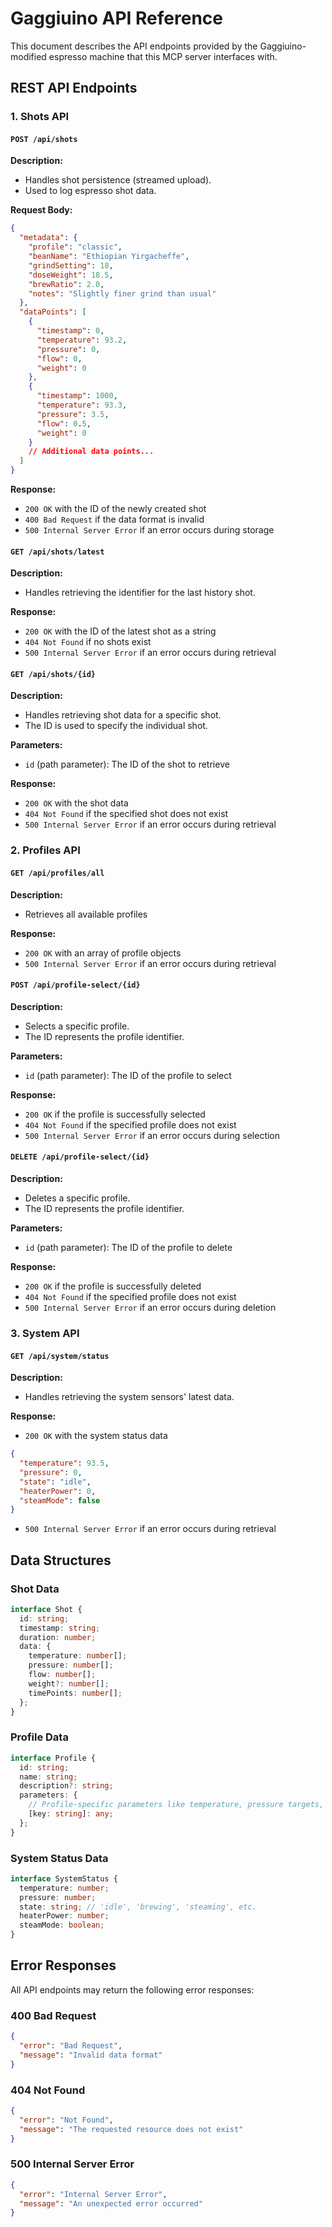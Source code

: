 # Gaggiuino API Reference

This document describes the API endpoints provided by the Gaggiuino-modified espresso machine that this MCP server interfaces with.

## REST API Endpoints

### 1. Shots API

#### `POST /api/shots`

**Description:**
* Handles shot persistence (streamed upload).
* Used to log espresso shot data.

**Request Body:**
```json
{
  "metadata": {
    "profile": "classic",
    "beanName": "Ethiopian Yirgacheffe",
    "grindSetting": 18,
    "doseWeight": 18.5,
    "brewRatio": 2.0,
    "notes": "Slightly finer grind than usual"
  },
  "dataPoints": [
    {
      "timestamp": 0,
      "temperature": 93.2,
      "pressure": 0,
      "flow": 0,
      "weight": 0
    },
    {
      "timestamp": 1000,
      "temperature": 93.3,
      "pressure": 3.5,
      "flow": 0.5,
      "weight": 0
    }
    // Additional data points...
  ]
}
```

**Response:**
* `200 OK` with the ID of the newly created shot
* `400 Bad Request` if the data format is invalid
* `500 Internal Server Error` if an error occurs during storage

#### `GET /api/shots/latest`

**Description:**
* Handles retrieving the identifier for the last history shot.

**Response:**
* `200 OK` with the ID of the latest shot as a string
* `404 Not Found` if no shots exist
* `500 Internal Server Error` if an error occurs during retrieval

#### `GET /api/shots/{id}`

**Description:**
* Handles retrieving shot data for a specific shot.
* The ID is used to specify the individual shot.

**Parameters:**
* `id` (path parameter): The ID of the shot to retrieve

**Response:**
* `200 OK` with the shot data
* `404 Not Found` if the specified shot does not exist
* `500 Internal Server Error` if an error occurs during retrieval

### 2. Profiles API

#### `GET /api/profiles/all`

**Description:**
* Retrieves all available profiles

**Response:**
* `200 OK` with an array of profile objects
* `500 Internal Server Error` if an error occurs during retrieval

#### `POST /api/profile-select/{id}`

**Description:**
* Selects a specific profile.
* The ID represents the profile identifier.

**Parameters:**
* `id` (path parameter): The ID of the profile to select

**Response:**
* `200 OK` if the profile is successfully selected
* `404 Not Found` if the specified profile does not exist
* `500 Internal Server Error` if an error occurs during selection

#### `DELETE /api/profile-select/{id}`

**Description:**
* Deletes a specific profile.
* The ID represents the profile identifier.

**Parameters:**
* `id` (path parameter): The ID of the profile to delete

**Response:**
* `200 OK` if the profile is successfully deleted
* `404 Not Found` if the specified profile does not exist
* `500 Internal Server Error` if an error occurs during deletion

### 3. System API

#### `GET /api/system/status`

**Description:**
* Handles retrieving the system sensors' latest data.

**Response:**
* `200 OK` with the system status data
```json
{
  "temperature": 93.5,
  "pressure": 0,
  "state": "idle",
  "heaterPower": 0,
  "steamMode": false
}
```
* `500 Internal Server Error` if an error occurs during retrieval

## Data Structures

### Shot Data

```typescript
interface Shot {
  id: string;
  timestamp: string;
  duration: number;
  data: {
    temperature: number[];
    pressure: number[];
    flow: number[];
    weight?: number[];
    timePoints: number[];
  };
}
```

### Profile Data

```typescript
interface Profile {
  id: string;
  name: string;
  description?: string;
  parameters: {
    // Profile-specific parameters like temperature, pressure targets, etc.
    [key: string]: any;
  };
}
```

### System Status Data

```typescript
interface SystemStatus {
  temperature: number;
  pressure: number;
  state: string; // 'idle', 'brewing', 'steaming', etc.
  heaterPower: number;
  steamMode: boolean;
}
```

## Error Responses

All API endpoints may return the following error responses:

### 400 Bad Request
```json
{
  "error": "Bad Request",
  "message": "Invalid data format"
}
```

### 404 Not Found
```json
{
  "error": "Not Found",
  "message": "The requested resource does not exist"
}
```

### 500 Internal Server Error
```json
{
  "error": "Internal Server Error",
  "message": "An unexpected error occurred"
}
```
